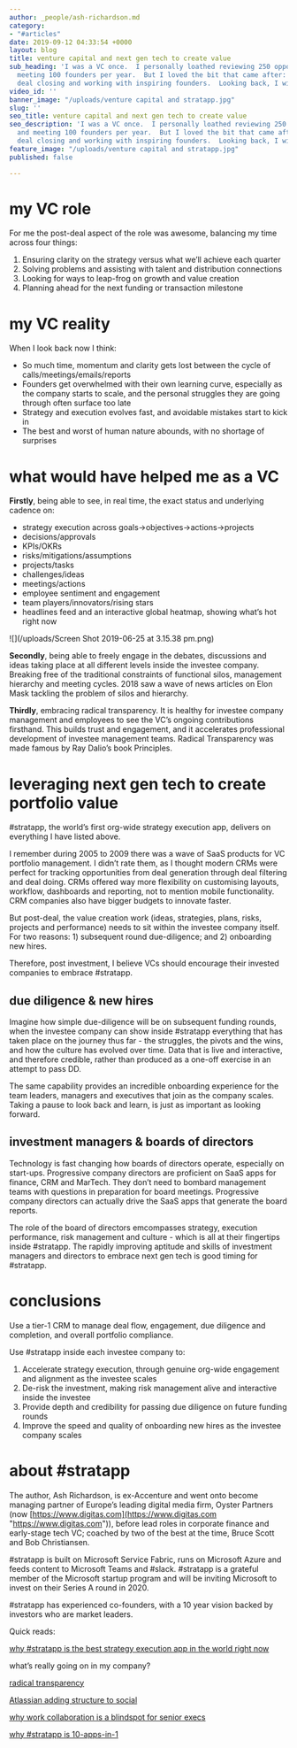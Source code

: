 ```yaml
---
author: _people/ash-richardson.md
category:
- "#articles"
date: 2019-09-12 04:33:54 +0000
layout: blog
title: venture capital and next gen tech to create value
sub_heading: 'I was a VC once.  I personally loathed reviewing 250 opportunities and
  meeting 100 founders per year.  But I loved the bit that came after: deal structuring,
  deal closing and working with inspiring founders.  Looking back, I wish I had #stratapp.  '
video_id: ''
banner_image: "/uploads/venture capital and stratapp.jpg"
slug: ''
seo_title: venture capital and next gen tech to create value
seo_description: 'I was a VC once.  I personally loathed reviewing 250 opportunities
  and meeting 100 founders per year.  But I loved the bit that came after: deal structuring,
  deal closing and working with inspiring founders.  Looking back, I wish I had #stratapp.'
feature_image: "/uploads/venture capital and stratapp.jpg"
published: false

---
```

# my VC role

For me the post-deal aspect of the role was awesome, balancing my time across four things:

1. Ensuring clarity on the strategy versus what we’ll achieve each quarter
2. Solving problems and assisting with talent and distribution connections
3. Looking for ways to leap-frog on growth and value creation
4. Planning ahead for the next funding or transaction milestone

# my VC reality

When I look back now I think:

* So much time, momentum and clarity gets lost between the cycle of calls/meetings/emails/reports
* Founders get overwhelmed with their own learning curve, especially as the company starts to scale, and the personal struggles they are going through often surface too late
* Strategy and execution evolves fast, and avoidable mistakes start to kick in
* The best and worst of human nature abounds, with no shortage of surprises

# what would have helped me as a VC

**Firstly**, being able to see, in real time, the exact status and underlying cadence on:

* strategy execution across goals->objectives->actions->projects
* decisions/approvals
* KPIs/OKRs
* risks/mitigations/assumptions
* projects/tasks
* challenges/ideas
* meetings/actions
* employee sentiment and engagement
* team players/innovators/rising stars
* headlines feed and an interactive global heatmap, showing what’s hot right now

![](/uploads/Screen Shot 2019-06-25 at 3.15.38 pm.png)

**Secondly**, being able to freely engage in the debates, discussions and ideas taking place at all different levels inside the investee company. Breaking free of the traditional constraints of functional silos, management hierarchy and meeting cycles. 2018 saw a wave of news articles on Elon Mask tackling the problem of silos and hierarchy.

**Thirdly**, embracing radical transparency. It is healthy for investee company management and employees to see the VC’s ongoing contributions firsthand. This builds trust and engagement, and it accelerates professional development of investee management teams. Radical Transparency was made famous by Ray Dalio’s book Principles.

# leveraging next gen tech to create portfolio value

\#stratapp, the world’s first org-wide strategy execution app, delivers on everything I have listed above.

I remember during 2005 to 2009 there was a wave of SaaS products for VC portfolio management. I didn’t rate them, as I thought modern CRMs were perfect for tracking opportunities from deal generation through deal filtering and deal doing. CRMs offered way more flexibility on customising layouts, workflow, dashboards and reporting, not to mention mobile functionality. CRM companies also have bigger budgets to innovate faster.

But post-deal, the value creation work (ideas, strategies, plans, risks, projects and performance) needs to sit within the investee company itself. For two reasons: 1) subsequent round due-diligence; and 2) onboarding new hires.

Therefore, post investment, I believe VCs should encourage their invested companies to embrace #stratapp.

## due diligence & new hires

Imagine how simple due-diligence will be on subsequent funding rounds, when the investee company can show inside #stratapp everything that has taken place on the journey thus far - the struggles, the pivots and the wins, and how the culture has evolved over time. Data that is live and interactive, and therefore credible, rather than produced as a one-off exercise in an attempt to pass DD.

The same capability provides an incredible onboarding experience for the team leaders, managers and executives that join as the company scales. Taking a pause to look back and learn, is just as important as looking forward.

## investment managers & boards of directors

Technology is fast changing how boards of directors operate, especially on start-ups. Progressive company directors are proficient on SaaS apps for finance, CRM and MarTech. They don’t need to bombard management teams with questions in preparation for board meetings. Progressive company directors can actually drive the SaaS apps that generate the board reports.

The role of the board of directors emcompasses strategy, execution performance, risk management and culture - which is all at their fingertips inside #stratapp. The rapidly improving aptitude and skills of investment managers and directors to embrace next gen tech is good timing for #stratapp.

# conclusions

Use a tier-1 CRM to manage deal flow, engagement, due diligence and completion, and overall portfolio compliance.

Use #stratapp inside each investee company to:

1. Accelerate strategy execution, through genuine org-wide engagement and alignment as the investee scales
2. De-risk the investment, making risk management alive and interactive inside the investee
3. Provide depth and credibility for passing due diligence on future funding rounds
4. Improve the speed and quality of onboarding new hires as the investee company scales

# about #stratapp

The author, Ash Richardson, is ex-Accenture and went onto become managing partner of Europe’s leading digital media firm, Oyster Partners (now [https://www.digitas.com](https://www.digitas.com "https://www.digitas.com")), before lead roles in corporate finance and early-stage tech VC; coached by two of the best at the time, Bruce Scott and Bob Christiansen.

\#stratapp is built on Microsoft Service Fabric, runs on Microsoft Azure and feeds content to Microsoft Teams and #slack. #stratapp is a grateful member of the Microsoft startup program and will be inviting Microsoft to invest on their Series A round in 2020.

\#stratapp has experienced co-founders, with a 10 year vision backed by investors who are market leaders.

Quick reads:

[why #stratapp is the best strategy execution app in the world right now](https://stratapp.ai/blog/best-strategy-execution-software-app/)

what’s really going on in my company?

[radical transparency](https://stratapp.ai/blog/radical-transparency/)

[Atlassian adding structure to social](https://stratapp.ai/blog/atlassian-stride-social-with-structure/)

[why work collaboration is a blindspot for senior execs](https://stratapp.ai/blog/work-collaboration-is-still-a-blindspot-for-senior-execs/)

[why #stratapp is 10-apps-in-1](https://stratapp.ai/blog/why-stratapp-is-10-apps-in-1/)